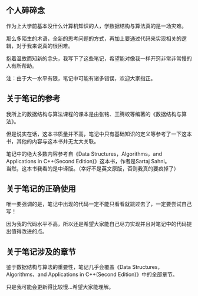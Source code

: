 ## 个人碎碎念
作为上大学前基本没什么计算机知识的人，学数据结构与算法真的是一场灾难。

那么多陌生的术语，全新的思考问题的方式，再加上要通过代码来实现相关的逻辑，对于我来说真的很困难。

抱着温故而知新的念头，我写下了这些笔记，希望能对像我一样开窍非常非常慢的人有所帮助。

注：由于大一水平有限，笔记中可能有诸多错误，欢迎大家指正。

## 关于笔记的参考
我所上的数据结构与算法课程的课本是由张铭、王腾蛟等编著的《数据结构与算法》。

但是说实在话，这本书质量并不高，笔记中只有基础知识的定义等参考了一下这本书，其他的内容与这本书并无太大关联。

笔记中的绝大多数内容参考自《Data Structures，Algorithms，and Applications in C++(Second Edition)》这本书，作者是Sartaj Sahni。\
当然，这本书我看的是中译版。（幸好不是英文原版，否则我真的要疯掉了）

## 关于笔记的正确使用

唯一要强调的是，笔记中出现的代码一定不能只看看就跳过去了，一定要尝试自己写！

因为我的代码水平不高，所以还是希望大家能自己尽力实现并且对笔记中的代码提出值得改进的点。

## 关于笔记涉及的章节
鉴于数据结构与算法的重要性，笔记几乎会覆盖《Data Structures，Algorithms，and Applications in C++(Second Edition)》中的全部章节。

只是我可能会更新得比较慢...希望大家能理解。
